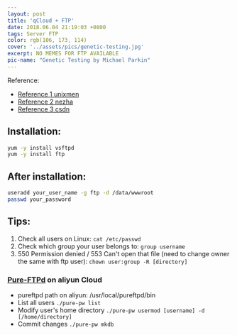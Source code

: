 ```yaml
---
layout: post
title: 'qCloud + FTP'
date: 2018.06.04 21:19:03 +0800
tags: Server FTP
color: rgb(106, 173, 114)
cover: '../assets/pics/genetic-testing.jpg'
excerpt: NO MEMES FOR FTP AVAILABLE
pic-name: "Genetic Testing by Michael Parkin"
---
```


Reference: 
* [Reference 1 unixmen](http://www.unixmen.com/install-configure-ftp-server-centos-7/)
* [Reference 2 nezha](https://nezha.github.io/web%E5%BC%80%E5%8F%91/2016-04-12-%E8%85%BE%E8%AE%AF%E4%BA%91FTP%E7%9A%84%E9%85%8D%E7%BD%AE/)
* [Reference 3 csdn](https://blog.csdn.net/weixin_36171533/article/details/84974478)

## Installation:
```bash
yum -y install vsftpd
yum -y install ftp
```
## After installation:
```bash
useradd your_user_name -g ftp -d /data/wwwroot
passwd your_password
```

## Tips:
1. Check all users on Linux: `cat /etc/passwd`
2. Check which group your user belongs to: `group username`
3. 550 Permission denied / 553 Can't open that file (need to change owner the same with ftp user): `chown user:group -R [directory]`

### [Pure-FTPd](https://wiki.archlinux.org/index.php/Pure-FTPd) on aliyun Cloud
* pureftpd path on aliyun: /usr/local/pureftpd/bin
* List all users `./pure-pw list`
* Modify user's home directory `./pure-pw usermod [username] -d [/home/directory]`
* Commit changes `./pure-pw mkdb`
